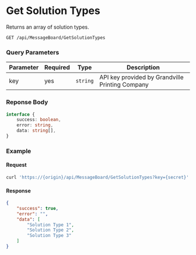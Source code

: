 # Get Solution Types

Returns an array of solution types.

```plaintext
GET /api/MessageBoard/GetSolutionTypes
```

### Query Parameters

| Parameter     | Required | Type                                   | Description                                        |
| ------------- | -------- | -------------------------------------- | -------------------------------------------------- |
| key           | yes      | `string`                               | API key provided by Grandville Printing Company    |

### Reponse Body

```typescript
interface {
    success: boolean,
    error: string,
    data: string[],
}
```

### Example

#### Request

```bash
curl 'https://{origin}/api/MessageBoard/GetSolutionTypes?key={secret}'
```

#### Response

```json
{
    "success": true,
    "error": "",
    "data": [
        "Solution Type 1",
        "Solution Type 2",
        "Solution Type 3"
    ]
}
```